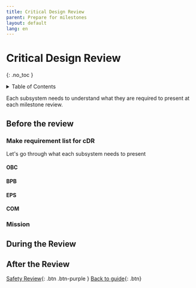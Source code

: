 ```yaml
---
title: Critical Design Review 
parent: Prepare for milestones
layout: default
lang: en
---
```


# Critical Design Review 
{: .no_toc }

<details markdown="block">
<summary>Table of Contents</summary>

- Table of Contents
{:toc}

</details>

Each subsystem needs to understand what they are required to present at each milestone review.

## Before the review

### Make requirement list for cDR

Let's go through what each subsystem needs to present

#### OBC


#### BPB


#### EPS


#### COM


### Mission


## During the Review


## After the Review







[Safety Review]({{site.url}}/project-managers/pm-safety-review/){: .btn .btn-purple }
[Back to guide]({{site.url}}//pm/guide#how-to){: .btn}